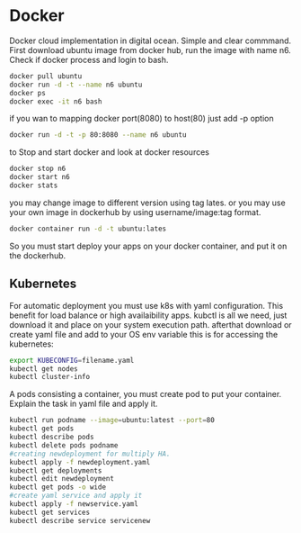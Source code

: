 # Docker
Docker cloud implementation in digital ocean. Simple and clear commmand. First download ubuntu image from docker hub, 
run the image with name n6. Check if docker process and login to bash. 
```sh
docker pull ubuntu
docker run -d -t --name n6 ubuntu
docker ps
docker exec -it n6 bash
```

if you wan to mapping docker port(8080) to host(80) just add -p option
```sh
docker run -d -t -p 80:8080 --name n6 ubuntu
```

to Stop and start docker and look at docker resources
```sh
docker stop n6
docker start n6
docker stats
```

you may change image to different version using tag lates. or you may use your own image in dockerhub by using username/image:tag format.
```sh
docker container run -d -t ubuntu:lates
```
So you must start deploy your apps on your docker container, and put it on the dockerhub.


## Kubernetes
For automatic deployment you must use k8s with yaml configuration. This benefit for load balance or high availaibility apps.
kubctl is all we need, just download it and place on your system execution path. afterthat download or create yaml file and 
add to your OS env variable this is for accessing the kubernetes:

```sh
export KUBECONFIG=filename.yaml
kubectl get nodes
kubectl cluster-info
```

A pods consisting a container, you must create pod to put your container. Explain the task in yaml file and apply it. 
```sh
kubectl run podname --image=ubuntu:latest --port=80
kubectl get pods
kubectl describe pods
kubectl delete pods podname
#creating newdeployment for multiply HA.
kubectl apply -f newdeployment.yaml
kubectl get deployments
kubectl edit newdeployment
kubectl get pods -o wide
#create yaml service and apply it
kubectl apply -f newservice.yaml
kubectl get services
kubectl describe service servicenew
```
